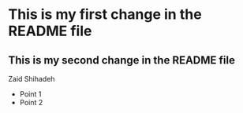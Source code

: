 # This is my first change in the README file
## This is my second change in the README file
Zaid Shihadeh
- Point 1
- Point 2

